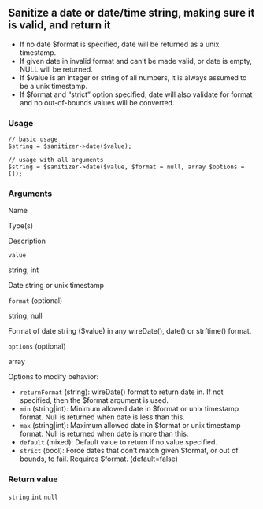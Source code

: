Sanitize a date or date/time string, making sure it is valid, and return it
---------------------------------------------------------------------------

*   If no date $format is specified, date will be returned as a unix timestamp.
*   If given date in invalid format and can’t be made valid, or date is empty, NULL will be returned.
*   If $value is an integer or string of all numbers, it is always assumed to be a unix timestamp.
*   If $format and “strict” option specified, date will also validate for format and no out-of-bounds values will be converted.

### Usage

    // basic usage
    $string = $sanitizer->date($value);
    
    // usage with all arguments
    $string = $sanitizer->date($value, $format = null, array $options = []);

### Arguments

Name

Type(s)

Description

`value`

string, int

Date string or unix timestamp

`format` (optional)

string, null

Format of date string ($value) in any wireDate(), date() or strftime() format.

`options` (optional)

array

Options to modify behavior:

*   `returnFormat` (string): wireDate() format to return date in. If not specified, then the $format argument is used.
*   `min` (string|int): Minimum allowed date in $format or unix timestamp format. Null is returned when date is less than this.
*   `max` (string|int): Maximum allowed date in $format or unix timestamp format. Null is returned when date is more than this.
*   `default` (mixed): Default value to return if no value specified.
*   `strict` (bool): Force dates that don’t match given $format, or out of bounds, to fail. Requires $format. (default=false)

### Return value

`string` `int` `null`

